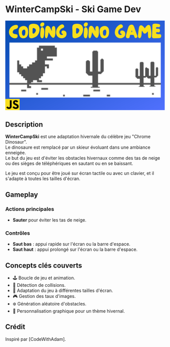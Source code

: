 # WinterCampSki - Ski Game Dev

![Game Preview](cover.png)

## Description
**WinterCampSki** est une adaptation hivernale du célèbre jeu "Chrome Dinosaur".  
Le dinosaure est remplacé par un skieur évoluant dans une ambiance enneigée.  
Le but du jeu est d'éviter les obstacles hivernaux comme des tas de neige ou des sièges de téléphériques en sautant ou en se baissant.

Le jeu est conçu pour être joué sur écran tactile ou avec un clavier, et il s'adapte à toutes les tailles d'écran.

## Gameplay
### Actions principales
- **Sauter** pour éviter les tas de neige.

### Contrôles
- **Saut bas** : appui rapide sur l'écran ou la barre d'espace.
- **Saut haut** : appui prolongé sur l'écran ou la barre d'espace.

## Concepts clés couverts
- 🕹️ Boucle de jeu et animation.
- 🔄 Détection de collisions.
- 📱 Adaptation du jeu à différentes tailles d'écran.
- 🎮 Gestion des taux d'images.
- ❄️ Génération aléatoire d'obstacles.
- 🎨 Personnalisation graphique pour un thème hivernal.

## Crédit
Inspiré par [CodeWithAdam].  

